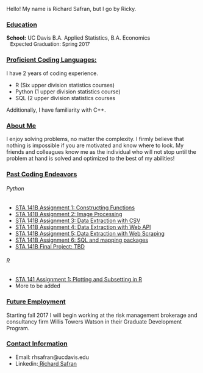 Hello! My name is Richard Safran, but I go by Ricky.
<h3><b><u>Education</u></b></h3>
  <b>School:</b> UC Davis B.A. Applied Statistics, B.A. Economics<br>
  <span style="display:inline-block; width: 10;"></span><font size = '-1'>Expected Graduation: Spring 2017</font><br>
<h3><b><u>Proficient Coding Languages:</u></b></h3>
I have 2 years of coding experience.
  <ul>
    <li>R (Six upper division statistics courses)</li>
    <li>Python (1 upper division statistics course)</li>
    <li>SQL (2 upper division statistics courses</li>
  </ul>
Additionally, I have familiarity with C++.
  
<h3><b><u>About Me</u></b></h3>
I enjoy solving problems, no matter the complexity. I firmly believe that nothing is impossible if you are motivated and know where to look. My friends and colleagues know me as the individual who will not stop until the problem at hand is solved and optimized to the best of my abilities!

<h3><b><u>Past Coding Endeavors</u></b></h3>
<h6>Python</h6>
  <ul>
    <li> <a href="https://www.linkedin.com/in/richardsafran/"> STA 141B Assignment 1: Constructing Functions</a></li>
    <li> <a href="https://www.linkedin.com/in/richardsafran/"> STA 141B Assignment 2: Image Processing</a></li>
    <li> <a href="https://www.linkedin.com/in/richardsafran/"> STA 141B Assignment 3: Data Extraction with CSV</a></li>
    <li> <a href="https://www.linkedin.com/in/richardsafran/"> STA 141B Assignment 4: Data Extraction with Web API</a></li>
    <li> <a href="https://www.linkedin.com/in/richardsafran/"> STA 141B Assignment 5: Data Extraction with Web Scraping</a></li>
    <li> <a href="https://www.linkedin.com/in/richardsafran/"> STA 141B Assignment 6: SQL and mapping packages</a></li>
    <li> <a href="https://www.linkedin.com/in/richardsafran/"> STA 141B Final Project: TBD</a></li>
  </ul>
<h6>R</h6>
  <ul>
    <li> <a href="https://www.linkedin.com/in/richardsafran/"> STA 141 Assignment 1: Plotting and Subsetting in R</a></li>
    <li> More to be added</li>
  </ul>

<h3><b><u>Future Employment</u></b></h3>
Starting fall 2017 I will begin working at the risk management brokerage and consultancy firm Willis Towers Watson in their Graduate Development Program.

<h3><b><u>Contact Information</u></b></h3>
   <ul>
      <li>Email: <div style="display: inline">rhsafran@ucdavis.edu</div></li>
      <li>Linkedin:<div style="display: inline"><a href="https://www.linkedin.com/in/richardsafran/"> Richard Safran</a></div></li>
   </ul>
